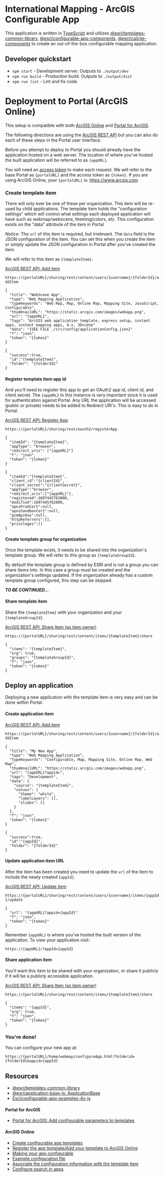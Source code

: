 # International Mapping - ArcGIS Configurable App

This application is written in [TypeScript](http://www.typescriptlang.org/) and utilizes
[@esri/templates-common-library](https://github.com/Esri/templates-common-library), 
[@esri/configurable-app-components](https://github.com/Esri/configurable-app-components), [@esri/calcite-components](https://github.com/Esri/calcite-components) 
to create an out-of-the-box configurable mapping application.

## Developer quickstart

* `npm start`  - Development server. Outputs to `./output/dev`
* `npm run build` - Production build. Outputs to `./output/dist`
* `npm run lint` - Lint and fix code.

# Deployment to Portal (ArcGIS Online)

This setup is compatible with both [ArcGIS Online](https://www.arcgis.com/) and [Portal for ArcGIS](https://enterprise.arcgis.com/en/portal/latest/administer/windows/what-is-portal-for-arcgis-.htm).

The following directions are using the [ArcGIS REST API](http://resources.arcgis.com/en/help/arcgis-rest-api%20%20/index.html) but you can also do each of these steps in the Portal user interface.

Before you attempt to deploy to Portal you should already have the application hosted on a web server. The location of where you've hosted the built application will be referred to as `{appURL}`.

You will need an [access token](https://developers.arcgis.com/rest/users-groups-and-items/authentication.htm#ESRI_SECTION2_DF50EDF3738343FA8E309D317F7C6CEA) to make each request. We will refer to the base Portal as `{portalURL}` and the access token as `{token}`. If you are using ArcGIS Online, your `{portalURL}` is: https://www.arcgis.com

### Create template item

There will only ever be one of these per organization. This item will be re-used by child applications. The template item holds the "configuration settings" which will control what settings each deployed application will have such as webmap/webscene, theming/colors, etc. This configuration exists on the "data" attribute of the item in Portal

*Notice:* The `url` of this item is required, but irrelevant. The `data` field is the JSON configuration of the item. You can set this when you create the item or simply update the JSON configuration in Portal after you've created the item.

We will refer to this item as `{templateItem}`.

[ArcGIS REST API: Add item](https://developers.arcgis.com/rest/users-groups-and-items/add-item.htm)

`https://{portalURL}/sharing/rest/content/users/{username}/{folderId}/addItem`

```
{
  "title": "WebScene App",
  "type": "Web Mapping Application",
  "typeKeywords": "Web Map, Map, Online Map, Mapping Site, JavaScript, Configurable",
  "thumbnailURL": "https://static.arcgis.com/images/webapp.png",
  "url": "{appURL}",
  "tags": "ArcGIS web application template, express setup, instant apps, instant mapping apps, 4.x, 3Dscene"
  "data": "{SEE FILE ./src/config/applicationConfig.json}"
  "f": "json",
  "token": "{token}"
}
```

```
{
  "success":true,
  "id":"{templateItem}",
  "folder": "{folderId}"
}
```

#### Register template item app id

And you'll need to register this app to get an OAuth2 app id, client id, and client secret. The `{appURL}` in this instance is very important since it is used for authentication against Portal. Any URL the application will be accessed (public or private) needs to be added to Redirect URI's. This is easy to do in Portal.

[ArcGIS REST API: Register App](https://developers.arcgis.com/rest/users-groups-and-items/register-app.htm)

`https://{portalURL}/sharing/rest/oauth2/registerApp`

```
{
  "itemId": "{templateItem}",
  "appType": "browser",
  "redirect_uris": ["{appURL}"]
  "f": "json",
  "token": "{token}"
}
```

```
{
  "itemId":"{templateItem}",
  "client_id":"{clientId}",
  "client_secret":"{clientSecret}",
  "appType":"browser",
  "redirect_uris":["{appURL}"],
  "registered":1607445762000,
  "modified":1607445762000,
  "apnsProdCert":null,
  "apnsSandboxCert":null,
  "gcmApiKey":null,
  "httpReferrers":[],
  "privileges":[]
}
```

#### Create template group for organization

Once the template exists, it needs to be shared into the organization's template group. We will refer to this group as `{templateGroupId}`.

By default the template group is defined by ESRI and is not a group you can share items into. In this case a group must be created and the organization's settings updated. If the organization already has a custom template group configured, this step can be skipped.


***_TO BE CONTINUED..._***

#### Share template item

Share the `{templateItem}` with your organization and your `{templateGroupId}`.

[ArcGIS REST API: Share Item (as item owner)](https://developers.arcgis.com/rest/users-groups-and-items/share-item-as-item-owner-.htm)

`https://{portalURL}/sharing/rest/content/items/{templateItem}/share`
```
{
  "items": "{templateItem}",
  "org": true,
  "groups": "{templateGroupId}",
  "f": "json",
  "token": "{token}"
}
```


## Deploy an application

Deploying a new application with the template item is very easy and can be done within Portal.

#### Create application item

[ArcGIS REST API: Add item](https://developers.arcgis.com/rest/users-groups-and-items/add-item.htm)

`https://{portalURL}/sharing/rest/content/users/{username}/{folderId}/addItem`

```
{
  "title": "My New App",
  "type": "Web Mapping Application",
  "typeKeywords": "Configurable, Map, Mapping Site, Online Map, Web Map",
  "thumbnailURL": "https://static.arcgis.com/images/webapp.png",
  "url": "{appURL}?appid=",
  "tags": "Development",
  "data": {
    "source": "{templateItem}",
    "values": {
      "theme": "white",
      "labelLayers": [],
      "slides": []
    }
  },
  "f": "json",
  "token": "{token}"
}
```

```
{
  "success":true,
  "id":"{appId}",
  "folder": "{folderId}"
}
```

#### Update application item URL

After the item has been created you need to update the `url` of the item to include the newly created `{appId}`.

[ArcGIS REST API: Update item](https://developers.arcgis.com/rest/users-groups-and-items/update-item.htm)

`https://{portalURL}/sharing/rest/content/users/{username}/items/{appId}/update`

```
{
  "url": "{appURL}?appid={appId}"
  "f": "json",
  "token": "{token}"
}
```

Remember `{appURL}` is where you've hosted the built version of the application. To view your application visit:

`https://{appURL}/?appId={appId}`

#### Share application item

You'll want this item to be shared with your organization, or share it publicly if it will be a publicly accessible application.

[ArcGIS REST API: Share Item (as item owner)](https://developers.arcgis.com/rest/users-groups-and-items/share-item-as-item-owner-.htm)

`https://{portalURL}/sharing/rest/content/items/{templateItem}/share`

```
{
  "items": "{appId}",
  "org": true,
  "f": "json",
  "token": "{token}"
}
```

### You're done!

You can configure your new app at:

`https://{portalURL}/home/webmap/configureApp.html?folderid={folderId}&appid={appId}`

## Resources

- [@esri/templates-common-library](https://www.npmjs.com/package/templates-common-library)
- [@esri/application-base-js: ApplicationBase](https://github.com/Esri/application-base-js)
- [Esri/configurable-app-examples-4x-js](https://github.com/Esri/configurable-app-examples-4x-js)

#### Portal for ArcGIS

- [Portal for ArcGIS: Add configurable parameters to templates](https://enterprise.arcgis.com/en/portal/latest/use/configurable-templates.htm)

#### ArcGIS Online

- [Create configurable app templates](https://doc.arcgis.com/en/arcgis-online/create-maps/create-app-templates.htm)
- [Register the app template/Add your template to ArcGIS Online](https://doc.arcgis.com/en/arcgis-online/create-maps/create-app-templates.htm#ESRI_SECTION1_FBEEDC333D2A4765BA3F807B50AD558A)
- [Making your app configurable](https://doc.arcgis.com/en/arcgis-online/create-maps/create-app-templates.htm#ESRI_SECTION1_B35BA8F76A7745DFA99BBCC8F2A54680)
- [Example configuration file](https://doc.arcgis.com/en/arcgis-online/create-maps/create-app-templates.htm#ESRI_SECTION2_7AD94063904D416997176D17BB89447D)
- [Associate the configuration information with the template item](https://doc.arcgis.com/en/arcgis-online/create-maps/create-app-templates.htm#ESRI_SECTION2_7AD94063904D416997176D17BB89447D)
- [Configure search in apps](https://doc.arcgis.com/en/arcgis-online/create-maps/configure-search-in-apps.htm)
